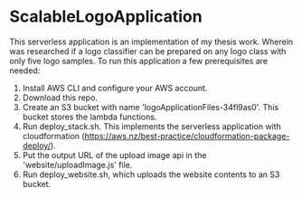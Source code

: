 # ScalableLogoApplication

This serverless application is an implementation of my thesis work. Wherein was researched if a logo classifier can be prepared on any logo class with only five logo samples.
To run this application a few prerequisites are needed:

1. Install AWS CLI and configure your AWS account.
2. Download this repo.
3. Create an S3 bucket with name 'logoApplicationFiles-34fl9as0'. This bucket stores the lambda functions.
4. Run deploy_stack.sh. This implements the serverless application with cloudformation (https://aws.nz/best-practice/cloudformation-package-deploy/).
5. Put the output URL of the upload image api in the 'website/uploadImage.js' file.
6. Run deploy_website.sh, which uploads the website contents to an S3 bucket.
